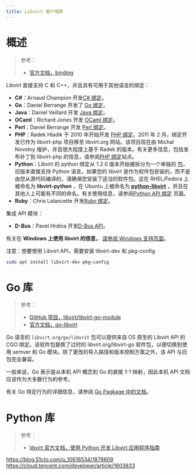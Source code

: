 ```yaml
---
title: Libvirt 客户端库
---
```


# 概述

> 参考：
> 
> - [官方文档，binding](https://libvirt.org/bindings.html)

Libvirt 直接支持 C 和 C++，并且具有可用于其他语言的绑定：

- **C#**：Arnaud Champion 开发[C# 绑定](https://libvirt.org/csharp.html)。
- **Go**：Daniel Berrange 开发了 [Go 绑定](https://pkg.go.dev/libvirt.org/go/libvirt)。
- **Java**：Daniel Veillard 开发 [Java 绑定](https://libvirt.org/java.html)。
- **OCaml**：Richard Jones 开发 [OCaml 绑定](https://libvirt.org/ocaml/)。
- **Perl**：Daniel Berrange 开发 [Perl 绑定](https://search.cpan.org/dist/Sys-Virt/)。
- **PHP**：Radek Hladik 于 2010 年开始开发 [PHP 绑定](https://libvirt.org/php)。2011 年 2 月，绑定开发已作为 libvirt-php 项目移至 libvirt.org 网站。该项目现在由 Michal Novotny 维护，并且很大程度上基于 Radek 的版本。有关更多信息，包括发布补丁到 libvirt-php 的信息，请参阅[PHP 绑定](https://libvirt.org/php)站点。
- **Python**：Libvirt 的 python 绑定从 1.2.0 版本开始被拆分为一个单独的 [包](https://gitlab.com/libvirt/libvirt-python)，旧版本直接支持 Python 语言。如果您的 libvirt 是作为软件包安装的，而不是由您从源代码编译的，请确保您安装了适当的软件包。这在 RHEL/Fedora 上被命名为 **libvirt-python** ，在 Ubuntu 上被命名为 [**python-libvirt**](https://packages.ubuntu.com/search?keywords=python-libvirt) ，并且在其他人上可能有不同的命名。有关使用信息，请参阅[Python API 绑定](https://libvirt.org/python.html) 页面。
- **Ruby**：Chris Lalancette 开发[Ruby 绑定](https://libvirt.org/ruby/)。

集成 API 模块：

- **D-Bus**：Pavel Hrdina 开发[D-Bus API](https://libvirt.org/dbus.html)。

有关在 **Windows 上使用 libvirt 的信息，** [请参阅 Windows 支持页面](https://libvirt.org/windows.html)。

注意：想要使用 Libvirt API，需要安装 libvirt-dev 和 pkg-config

```bash
sudo apt install libvirt-dev pkg-config
```

# Go 库

> 参考：
> 
> - [GitHub 项目，libvirt/libvirt-go-module](https://github.com/libvirt/libvirt-go-module)
> - [官方文档，go-libvirt](https://libvirt.org/go/libvirt.html)

Go 语言的 `libvirt.org/go/libvrit` 包可以提供来自 OS 原生的 Libvirt API 的 CGO 绑定。该软件包替换了过时的 libvirt.org/libvirt-go 软件包，以便切换到使用 semver 和 Go 模块。除了更改的导入路径和版本控制方案之外，该 API 与旧包完全兼容。

一般来说，Go 表示是从本机 API 概念到 Go 的直接 1-1 映射，因此本机 API 文档应该作为大多数行为的参考。

有关 Go 特定行为的详细信息，请参阅 [Go Pagkage 中的文档](https://pkg.go.dev/libvirt.org/go/libvirt)。

# Python 库

> 参考：
> - [libvirt 官方文档，使用 Python 开发 Libvirt 应用程序指南](https://libvirt.org/docs/libvirt-appdev-guide-python/en-US/html/index.html)

<https://blog.51cto.com/u_10616534/1878609>
<https://cloud.tencent.com/developer/article/1603833>
